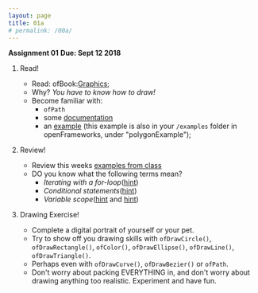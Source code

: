 ```yaml
---
layout: page
title: 01a
# permalink: /00a/
---
```


__Assignment 01__
__Due: Sept 12 2018__

1. Read!
    - Read: ofBook:[Graphics]();
    - Why? _You have to know how to draw!_
    - Become familiar with:
        - `ofPath`
        - some [documentation](https://openframeworks.cc/documentation/graphics/ofPath/)
        - an [example](https://github.com/openframeworks/openFrameworks/tree/master/examples/graphics/polygonExample) (this example is also in your `/examples` folder in openFrameworks, under "polygonExample");


2. Review!
    - Review this weeks [examples from class]()
    - DO you know what the following terms mean?
        - _Iterating with a for-loop_([hint](https://www.lynda.com/C-tutorials/Iterating/182674/366536-4.html))
        - _Conditional statements_([hint](https://www.lynda.com/C-tutorials/Conditionals/182674/366533-4.html))
        - _Variable scope_([hint](https://www.youtube.com/watch?v=qz_W4wlP-cg) and [hint](http://www.tutorialspoint.com/cplusplus/cpp_variable_scope.htm))

3. Drawing Exercise!
    - Complete a digital portrait of yourself or your pet.
    - Try to show off you drawing skills with `ofDrawCircle()`, `ofDrawRectangle()`, `ofColor()`, `ofDrawEllipse()`, `ofDrawLine()`, `ofDrawTriangle()`.
    - Perhaps even with `ofDrawCurve()`, `ofDrawBezier()` or `ofPath`.
    - Don't worry about packing EVERYTHING in, and don't worry about drawing anything too realistic. Experiment and have fun.
